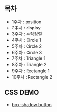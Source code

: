 ## 목차
* 1주차 : position
* 2추차 : display
* 3주차 : 수직정렬
* 4주차 : Circle 1
* 5주차 : Circle 2
* 6주차 : Circle 3
* 7주차 : Triangle 1
* 8주차 : Triangle 2
* 9주차 : Rectangle 1
* 10주차 : Rectangle 2

## CSS DEMO

* [box-shadow button](https://codepen.io/daybrush/pen/QQeQRE)

